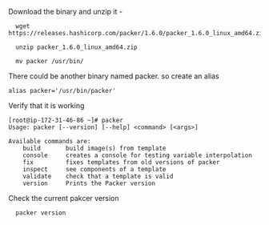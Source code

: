 
Download the binary and unzip it -
  
      wget https://releases.hashicorp.com/packer/1.6.0/packer_1.6.0_linux_amd64.zip

      unzip packer_1.6.0_linux_amd64.zip

      mv packer /usr/bin/
  
  
There could be another binary named packer. so create an alias

    alias packer='/usr/bin/packer'
 
Verify that it is working

    [root@ip-172-31-46-86 ~]# packer
    Usage: packer [--version] [--help] <command> [<args>]

    Available commands are:
        build       build image(s) from template
        console     creates a console for testing variable interpolation
        fix         fixes templates from old versions of packer
        inspect     see components of a template
        validate    check that a template is valid
        version     Prints the Packer version

Check the current pakcer version 

      packer version 



